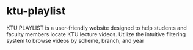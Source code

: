 # ktu-playlist
KTU PLAYLIST is a user-friendly website designed to help students and faculty members locate KTU lecture videos. Utilize the intuitive filtering system to browse videos by scheme, branch, and year
